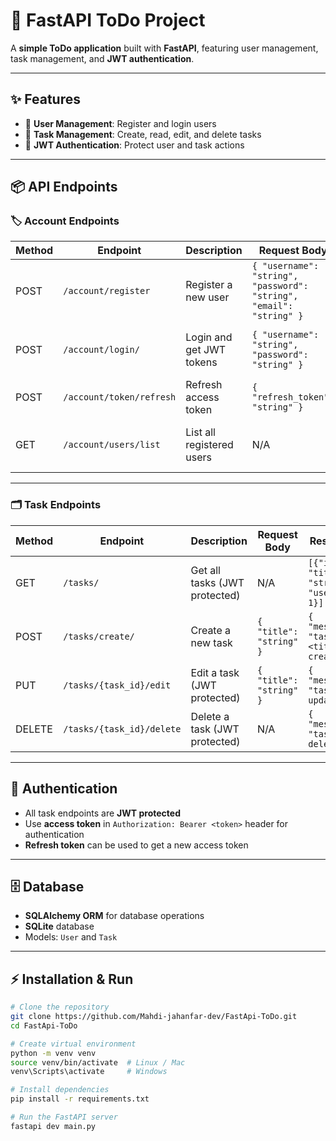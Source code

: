 # 🚀 FastAPI ToDo Project

A **simple ToDo application** built with **FastAPI**, featuring user management, task management, and **JWT authentication**.  

---

## ✨ Features

- 👤 **User Management**: Register and login users  
- 📝 **Task Management**: Create, read, edit, and delete tasks  
- 🔐 **JWT Authentication**: Protect user and task actions  

---

## 📦 API Endpoints

### 🏷 Account Endpoints

| Method | Endpoint | Description | Request Body | Response |
|--------|---------|-------------|--------------|----------|
| POST   | `/account/register` | Register a new user | `{ "username": "string", "password": "string", "email": "string" }` | `{ "message": "user: <username> registered" }` |
| POST   | `/account/login/` | Login and get JWT tokens | `{ "username": "string", "password": "string" }` | `{ "access_token": "string", "refresh_token": "string" }` |
| POST   | `/account/token/refresh` | Refresh access token | `{ "refresh_token": "string" }` | `{ "access_token": "string" }` |
| GET    | `/account/users/list` | List all registered users | N/A | `[{ "id": 1, "username": "string", "email": "string" }]` |

---

### 🗂 Task Endpoints

| Method | Endpoint | Description | Request Body | Response |
|--------|---------|-------------|--------------|----------|
| GET    | `/tasks/` | Get all tasks (JWT protected) | N/A | `[{"id": 1, "title": "string", "user_id": 1}]` |
| POST   | `/tasks/create/` | Create a new task | `{ "title": "string" }` | `{ "message": "task: <title> created" }` |
| PUT    | `/tasks/{task_id}/edit` | Edit a task (JWT protected) | `{ "title": "string" }` | `{ "message": "task updated" }` |
| DELETE | `/tasks/{task_id}/delete` | Delete a task (JWT protected) | N/A | `{ "message": "task deleted" }` |

---

## 🔑 Authentication

- All task endpoints are **JWT protected**  
- Use **access token** in `Authorization: Bearer <token>` header for authentication  
- **Refresh token** can be used to get a new access token  

---

## 🗄 Database

- **SQLAlchemy ORM** for database operations  
- **SQLite** database  
- Models: `User` and `Task`  

---

## ⚡ Installation & Run

```bash
# Clone the repository
git clone https://github.com/Mahdi-jahanfar-dev/FastApi-ToDo.git
cd FastApi-ToDo

# Create virtual environment
python -m venv venv
source venv/bin/activate  # Linux / Mac
venv\Scripts\activate     # Windows

# Install dependencies
pip install -r requirements.txt

# Run the FastAPI server
fastapi dev main.py

